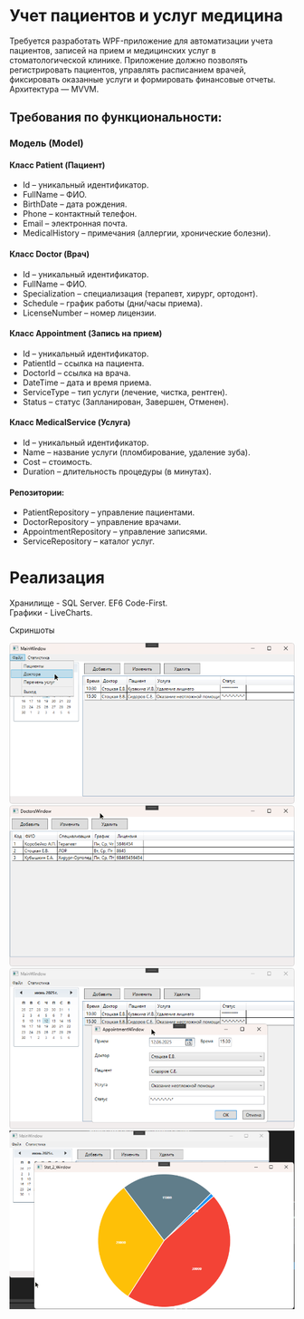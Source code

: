 # Учет пациентов и услуг медицина

Требуется разработать WPF-приложение для автоматизации учета пациентов, записей на прием и медицинских услуг в стоматологической клинике. 
Приложение должно позволять регистрировать пациентов, управлять расписанием врачей, фиксировать оказанные услуги и формировать финансовые отчеты.
Архитектура — MVVM.

## Требования по функциональности:

### Модель (Model)

#### Класс Patient (Пациент)

- Id – уникальный идентификатор.
- FullName – ФИО.
- BirthDate – дата рождения.
- Phone – контактный телефон.
- Email – электронная почта.
- MedicalHistory – примечания (аллергии, хронические болезни).

#### Класс Doctor (Врач)

- Id – уникальный идентификатор.
- FullName – ФИО.
- Specialization – специализация (терапевт, хирург, ортодонт).
- Schedule – график работы (дни/часы приема).
- LicenseNumber – номер лицензии.

#### Класс Appointment (Запись на прием)

- Id – уникальный идентификатор.
- PatientId – ссылка на пациента.
- DoctorId – ссылка на врача.
- DateTime – дата и время приема.
- ServiceType – тип услуги (лечение, чистка, рентген).
- Status – статус (Запланирован, Завершен, Отменен).

#### Класс MedicalService (Услуга)

- Id – уникальный идентификатор.
- Name – название услуги (пломбирование, удаление зуба).
- Cost – стоимость.
- Duration – длительность процедуры (в минутах).

#### Репозитории:

- PatientRepository – управление пациентами.
- DoctorRepository – управление врачами.
- AppointmentRepository – управление записями.
- ServiceRepository – каталог услуг.

# Реализация

Хранилище - SQL Server. EF6 Code-First.<br>
Графики - LiveCharts.

Скриншоты

![Скрин 1](img/2025-07-09_170757.png)
![Скрин 2](img/2025-07-09_170806.png)
![Скрин 3](img/2025-07-09_170824.png)
![Скрин 4](img/2025-07-09_170851.png)
